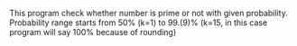 This program check whether number is prime or not with given probability.
Probability range starts from 50% (k=1) to 99.(9)% (k=15, in this case program will say 100% because of rounding)
